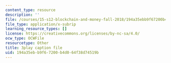 ```yaml
---
content_type: resource
description: ''
file: /courses/15-s12-blockchain-and-money-fall-2018/194a35ebb9f67200b4d064f38d74519b_sMnBl0g3Ev4.srt
file_type: application/x-subrip
learning_resource_types: []
license: https://creativecommons.org/licenses/by-nc-sa/4.0/
ocw_type: OCWFile
resourcetype: Other
title: 3play caption file
uid: 194a35eb-b9f6-7200-b4d0-64f38d74519b
---
```

